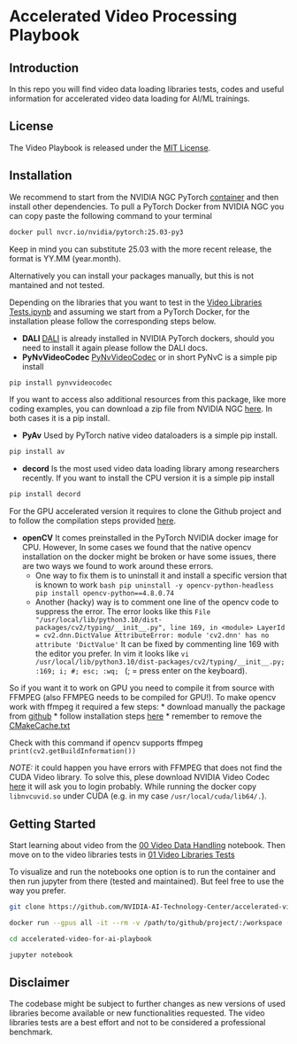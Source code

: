# Accelerated Video Processing Playbook

## Introduction

In this repo you will find video data loading libraries tests, codes and useful information for accelerated video data loading for AI/ML trainings.

## License

The Video Playbook is released under the [MIT License](LICENSE).

## Installation

We recommend to start from the NVIDIA NGC PyTorch [container](https://catalog.ngc.nvidia.com/orgs/nvidia/containers/pytorch) and then install other dependencies.
To pull a PyTorch Docker from NVIDIA NGC you can copy paste the following command to your terminal
```bash
docker pull nvcr.io/nvidia/pytorch:25.03-py3
```
Keep in mind you can substitute 25.03 with the more recent release, the format is YY.MM (year.month).

Alternatively you can install your packages manually, but this is not mantained and not tested.

Depending on the libraries that you want to test in the [Video Libraries Tests.ipynb](01%20Video%20Libraries%20Tests.ipynb) and assuming we start from a PyTorch Docker, for the installation please follow the corresponding steps below.

- **DALI** [DALI](https://github.com/NVIDIA/DALI) is already installed in NVIDIA PyTorch dockers, should you need to install it again please follow the DALI docs.
- **PyNvVideoCodec** [PyNvVideoCodec](https://developer.nvidia.com/pynvvideocodec) or in short PyNvC is a simple pip install
```bash
pip install pynvvideocodec
```
If you want to access also additional resources from this package, like more coding examples, you can download a zip file from NVIDIA NGC [here](https://catalog.ngc.nvidia.com/orgs/nvidia/resources/pynvvideocodec). In both cases it is a pip install.
- **PyAv** Used by PyTorch native video dataloaders is a simple pip install.
```bash
pip install av
```
- **decord** Is the most used video data loading library among researchers recently. If you want to install the CPU version it is a simple pip install
```bash
pip install decord
```
For the GPU accelerated version it requires to clone the Github project and to follow the compilation steps provided [here](https://github.com/dmlc/decord?tab=readme-ov-file#linux).
- **openCV** It comes preinstalled in the PyTorch NVIDIA docker image for CPU. However,
In some cases we found that the native opencv installation on the docker might be broken or have some issues, there are two ways we found to work around these errors.
    * One way to fix them is to uninstall it and install a specific version that is known to work
           ```bash
           pip uninstall -y opencv-python-headless
           pip install opencv-python==4.8.0.74
           ```
    * Another (hacky) way is to comment one line of the opencv code to suppress the error. The error looks like this
`File "/usr/local/lib/python3.10/dist-packages/cv2/typing/__init__.py", line 169, in <module>
    LayerId = cv2.dnn.DictValue
AttributeError: module 'cv2.dnn' has no attribute 'DictValue'`
          It can be fixed by commenting line 169 with the editor you prefer. In vim it looks like `vi /usr/local/lib/python3.10/dist-packages/cv2/typing/__init__.py; :169; i; #; esc; :wq; ` (; = press enter on the keyboard).

So if you want it to work on GPU you need to compile it from source with FFMPEG (also FFMPEG needs to be compiled for GPU!). To make opencv work with ffmpeg it required a few steps:
    * download manually the package from [github](https://github.com/opencv/opencv/releases/tag/4.7.0)
    * follow installation steps [here](https://gist.github.com/yjxiong/d716c857258f0295b58d148fbf8c489d)
    * remember to remove the [CMakeCache.txt](https://stackoverflow.com/questions/45518317/in-source-builds-are-not-allowed-in-cmake)

Check with this command if opencv supports ffmpeg `print(cv2.getBuildInformation())`

*NOTE:* it could happen you have errors with FFMPEG that does not find the CUDA Video library. To solve this, plese download NVIDIA Video Codec [here](https://developer.nvidia.com/nvidia-video-codec-sdk/download) it will ask you to login probably. While running the docker copy `libnvcuvid.so` under CUDA (e.g. in my case `/usr/local/cuda/lib64/.`).

## Getting Started

Start learning about video from the [00 Video Data Handling](00%20Video%20Data%20Handling.ipynb) notebook.
Then move on to the video libraries tests in [01 Video Libraries Tests](01%20Video%20Libraries%20Tests.ipynb)

To visualize and run the notebooks one option is to run the container and then run jupyter from there (tested and maintained). But feel free to use the way you prefer.

```bash
git clone https://github.com/NVIDIA-AI-Technology-Center/accelerated-video-for-ai-playbook.git

docker run --gpus all -it --rm -v /path/to/github/project/:/workspace --shm-size=8g -p 8888:8888 --network host --ulimit memlock=-1 --ulimit stack=67108864 nvcr.io/nvidia/pytorch:25.03-py3

cd accelerated-video-for-ai-playbook

jupyter notebook
```

## Disclaimer

The codebase might be subject to further changes as new versions of used libraries become available or new functionalities requested. The video libraries tests are a best effort and not to be considered a professional benchmark.
